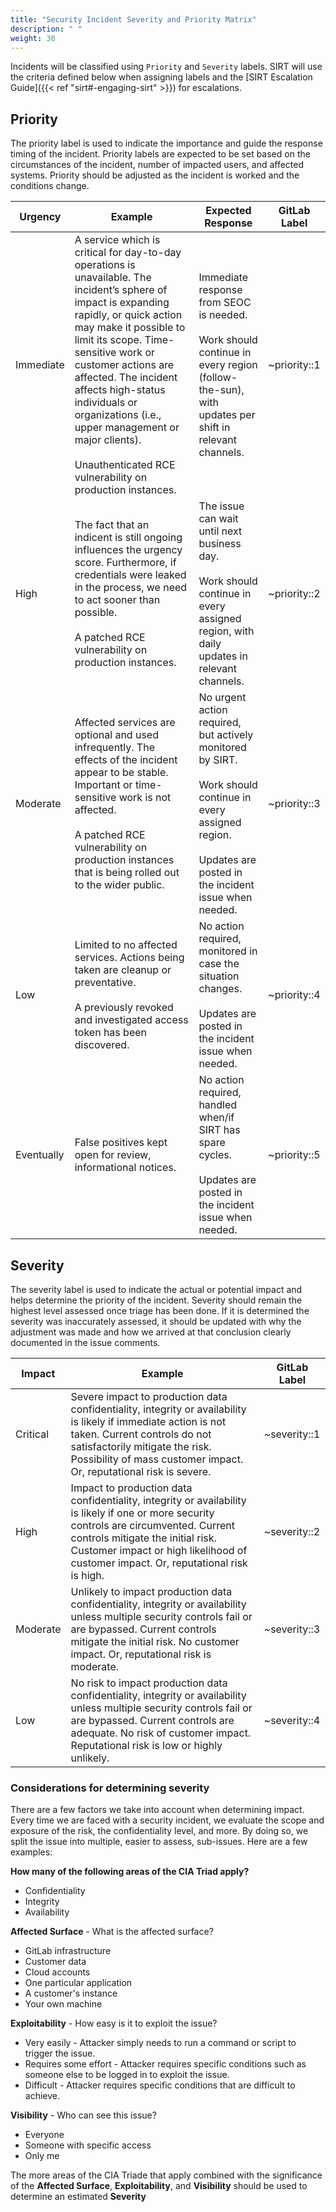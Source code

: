 ```yaml
---
title: "Security Incident Severity and Priority Matrix"
description: " "
weight: 30
---
```


Incidents will be classified using `Priority` and `Severity` labels.  SIRT will use the criteria defined below when assigning labels and the [SIRT Escalation Guide]({{< ref "sirt#-engaging-sirt" >}}) for escalations.

## Priority

The priority label is used to indicate the importance and guide the response timing of the incident. Priority labels are expected to be set based on the circumstances of the incident, number of impacted users, and affected systems.  Priority should be adjusted as the incident is worked and the conditions change.

| Urgency | Example | Expected Response | GitLab Label |
| --- | --- | --- | --- |
| Immediate | A service which is critical for day-to-day operations is unavailable. The incident’s sphere of impact is expanding rapidly, or quick action may make it possible to limit its scope. Time-sensitive work or customer actions are affected. The incident affects high-status individuals or organizations (i.e., upper management or major clients).<br><br>Unauthenticated RCE vulnerability on production instances. | Immediate response from SEOC is needed. <br><br>Work should continue in every region (follow-the-sun), with updates per shift in relevant channels. | \~priority::1 |
| High | The fact that an indicent is still ongoing influences the urgency score. Furthermore, if credentials were leaked in the process, we need to act sooner than possible.<br><br>A patched RCE vulnerability on production instances. | The issue can wait until next business day.<br><br>Work should continue in every assigned region, with daily updates in relevant channels. | \~priority::2 |
| Moderate | Affected services are optional and used infrequently. The effects of the incident appear to be stable. Important or time-sensitive work is not  affected.<br><br>A patched RCE vulnerability on production instances that is being rolled out to the wider public. | No urgent action required, but actively monitored by SIRT.<br><br>Work should continue in every assigned region.<br><br>Updates are posted in the incident issue when needed. | \~priority::3 |
| Low | Limited to no affected services. Actions being taken are cleanup or preventative.<br><br>A previously revoked and investigated access token has been discovered. | No action required, monitored in case the situation changes.<br><br>Updates are posted in the incident issue when needed. | \~priority::4 |
| Eventually | False positives kept open for review, informational notices. | No action required, handled when/if SIRT has spare cycles.<br><br>Updates are posted in the incident issue when needed. | \~priority::5 |

## Severity

The severity label is used to indicate the actual or potential impact and helps determine the priority of the incident.  Severity should remain the highest level assessed once triage has been done. If it is determined the severity was inaccurately assessed, it should be updated with why the adjustment was made and how we arrived at that conclusion clearly documented in the issue comments.

| Impact | Example |  GitLab Label |
| --- | --- | --- |
| Critical | Severe impact to production data confidentiality, integrity or availability is likely if immediate action is not taken. Current controls do not satisfactorily mitigate the risk. Possibility of mass customer impact. Or, reputational risk is severe. | \~severity::1 |
| High | Impact to production data confidentiality, integrity or availability is likely if one or more security controls are circumvented.  Current controls mitigate the initial risk. Customer impact or high likelihood of customer impact. Or, reputational risk is high. | \~severity::2 |
| Moderate | Unlikely to impact production data confidentiality, integrity or availability unless multiple security controls fail or are bypassed. Current controls mitigate the initial risk. No customer impact. Or, reputational risk is moderate. | \~severity::3 |
| Low | No risk to impact production data confidentiality, integrity or availability unless multiple security controls fail or are bypassed. Current controls are adequate. No risk of customer impact. Reputational risk is low or highly unlikely. | \~severity::4 |

### Considerations for determining severity

There are a few factors we take into account when determining impact. Every time we are faced with a security incident, we evaluate the scope and exposure of the risk, the confidentiality level, and more. By doing so, we split the issue into multiple, easier to assess, sub-issues. Here are a few examples:

**How many of the following areas of the CIA Triad apply?**

- Confidentiality
- Integrity
- Availability

**Affected Surface** - What is the affected surface?

- GitLab infrastructure
- Customer data
- Cloud accounts
- One particular application
- A customer's instance
- Your own machine

**Exploitability** - How easy is it to exploit the issue?

- Very easily - Attacker simply needs to run a command or script to trigger the issue.
- Requires some effort - Attacker requires specific conditions such as someone else to be logged in to exploit the issue.
- Difficult - Attacker requires specific conditions that are difficult to achieve.

**Visibility** - Who can see this issue?

- Everyone
- Someone with specific access
- Only me

The more areas of the CIA Triade that apply combined with the significance of the **Affected Surface**, **Exploitability**, and **Visibility** should be used to determine an estimated **Severity**

